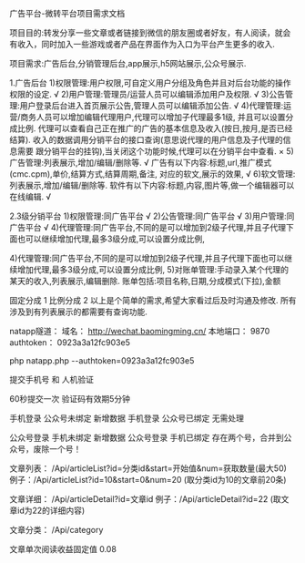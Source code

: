 ﻿广告平台-微转平台项目需求文档


项目目的:转发分享一些文章或者链接到微信的朋友圈或者好友，有人阅读，就会有收入，同时加入一些游戏或者产品在界面作为入口为平台产生更多的收入.

项目需求:广告后台,分销管理后台,app展示,h5网站展示,公众号展示.

1.广告后台
1)权限管理:用户权限,可自定义用户分组及角色并且对后台功能的操作权限的设定. √
2)用户管理:管理员/运营人员可以编辑添加用户及权限. √
3)公告管理:用户登录后台进入首页展示公告,管理人员可以编辑添加公告. √
4)代理管理:运营/商务人员可以增加编辑代理用户,代理可以增加子代理最多1级, 		并且可以设置分成比例.
代理可以查看自己正在推广的广告的基本信息及收入(按日,按月,是否已经结算).
收入的数据调用分销平台的接口查询(意思说代理的用户信息及子代理的信息需要	跟分销平台的挂钩),当关闭这个功能时候,代理可以在分销平台中查看. ×
5)广告管理:列表展示,增加/编辑/删除等. √
广告有以下内容:标题,url,推广模式(cmc.cpm),单价,结算方式,结算周期,备注,	对应的软文,展示的效果, √
6)软文管理:列表展示,增加/编辑/删除等.
软件有以下内容:标题,内容,图片等,做一个编辑器可以在线编辑. √

2.3级分销平台
1)权限管理:同广告平台 √
2)公告管理:同广告平台 √
3)用户管理:同广告平台 √
4)代理管理:同广告平台,不同的是可以增加到2级子代理,并且子代理下面也可以继续增加代理,最多3级分成,可以设置分成比例,

4)代理管理:同广告平台,不同的是可以增加到2级子代理,并且子代理下面也可以继		续增加代理,最多3级分成,可以设置分成比例,
5)对账单管理:手动录入某个代理的某天的收入,列表展示,编辑删除.
账单包括:项目名称,日期,分成模式(下拉),金额

固定分成 1
比例分成 2
以上是个简单的需求,希望大家看过后及时沟通及修改.
所有涉及到有列表展示的都需要有查询功能.

natapp隧道：
域名： http://wechat.baomingming.cn/
本地端口： 9870
authtoken： 0923a3a12fc903e5

php natapp.php --authtoken=0923a3a12fc903e5

提交手机号 和 人机验证

60秒提交一次  验证码有效期5分钟

手机登录 公众号未绑定 新增数据
手机登录 公众号已绑定 无需处理

公众号登录 手机未绑定 新增数据
公众号登录 手机已绑定 存在两个号，合并到公众号，废除一个号！

文章列表：
/Api/articleList?id=分类id&start=开始值&num=获取数量(最大50)
例子：/Api/articleList?id=10&start=0&num=20 (取分类id为10的文章前20条)

文章详细：
/Api/articleDetail?id=文章id
例子：/Api/articleDetail?id=22 (取文章id为22的详细内容)

文章分类：
/Api/category

文章单次阅读收益固定值 0.08